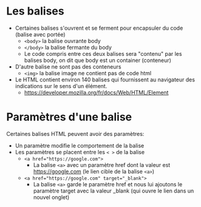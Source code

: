 # Les balises

- Certaines balises s'ouvrent et se ferment pour encapsuler du code (balise avec portée)
  - `<body>` la balise ouvrante body
  - `</body>` la balise fermante du body
  - Le code compris entre ces deux balises sera "contenu" par les balises body, on dit que body est un container (conteneur)
- D'autre balise ne sont pas des conteneurs
  - `<img>` la balise image ne contient pas de code html
- Le HTML contient environ 140 balises qui fournissent au navigateur des indications sur le sens d'un élément.
  - https://developer.mozilla.org/fr/docs/Web/HTML/Element

# Paramètres d'une balise

Certaines balises HTML peuvent avoir des paramètres:

- Un paramètre modifie le comportement de la balise
- Les paramètres se placent entre les `< >` de la balise
  - `<a href="https://google.com">`
    - La balise `<a>` avec un paramètre href dont la valeur est https://google.com (le lien cible de la balise `<a>`)
  - `<a href="https://google.com" target="_blank">`
    - La balise `<a>` garde le paramètre href et nous lui ajoutons le paramètre target avec la valeur \_blank (qui ouvre le lien dans un nouvel onglet)
